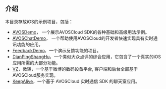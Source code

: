 ## 介绍

本目录存放iOS的示例项目，包括：

* [AVOSDemo](AVOSDemo)， 一个展示AVOSCloud SDK的各种基础和高级用法示例。
* [AVOSChatDemo](AVOSChatDemo)， 一个帮助使用AVOSCloud的开发者快速实现具有实时通讯功能的应用。
* [FeedbackDemo](FeedbackDemo)，一个演示反馈功能的项目。
* [DianPingShangHu](DianPingShangHu)，一个类似大众点评的综合应用，它包含了一个真实的iOS应用所需的大部分功能。
* [VZ](VZ)，微转，一个基于微博的数码设备平台, 客户端和后台全部基于AVOSCloud服务实现。
* [KeepAlive](KeepAlive)，一个基于 AVOSCloud 实时通信 SDK 的聊天室应用。